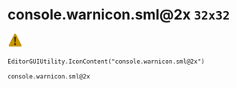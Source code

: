 # console.warnicon.sml@2x `32x32`
<img src="/img/console.warnicon.sml@2x.png" width=32 height=32>

``` CSharp
EditorGUIUtility.IconContent("console.warnicon.sml@2x")
```
```
console.warnicon.sml@2x
```
